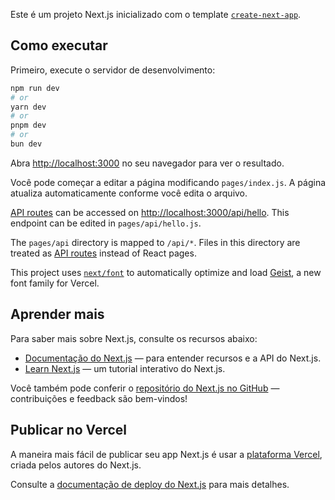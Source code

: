 Este é um projeto Next.js inicializado com o template [`create-next-app`](https://nextjs.org/docs/pages/api-reference/create-next-app).

## Como executar

Primeiro, execute o servidor de desenvolvimento:

```bash
npm run dev
# or
yarn dev
# or
pnpm dev
# or
bun dev
```

Abra [http://localhost:3000](http://localhost:3000) no seu navegador para ver o resultado.

Você pode começar a editar a página modificando `pages/index.js`. A página atualiza automaticamente conforme você edita o arquivo.

[API routes](https://nextjs.org/docs/pages/building-your-application/routing/api-routes) can be accessed on [http://localhost:3000/api/hello](http://localhost:3000/api/hello). This endpoint can be edited in `pages/api/hello.js`.

The `pages/api` directory is mapped to `/api/*`. Files in this directory are treated as [API routes](https://nextjs.org/docs/pages/building-your-application/routing/api-routes) instead of React pages.

This project uses [`next/font`](https://nextjs.org/docs/pages/building-your-application/optimizing/fonts) to automatically optimize and load [Geist](https://vercel.com/font), a new font family for Vercel.

## Aprender mais

Para saber mais sobre Next.js, consulte os recursos abaixo:

- [Documentação do Next.js](https://nextjs.org/docs) — para entender recursos e a API do Next.js.
- [Learn Next.js](https://nextjs.org/learn-pages-router) — um tutorial interativo do Next.js.

Você também pode conferir o [repositório do Next.js no GitHub](https://github.com/vercel/next.js) — contribuições e feedback são bem-vindos!

## Publicar no Vercel

A maneira mais fácil de publicar seu app Next.js é usar a [plataforma Vercel](https://vercel.com/new?utm_medium=default-template&filter=next.js&utm_source=create-next-app&utm_campaign=create-next-app-readme), criada pelos autores do Next.js.

Consulte a [documentação de deploy do Next.js](https://nextjs.org/docs/pages/building-your-application/deploying) para mais detalhes.
